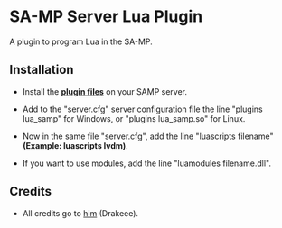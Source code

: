 # SA-MP Server Lua Plugin

A plugin to program Lua in the SA-MP.

## Installation

- Install the **[plugin files](https://github.com/FlexodBR/samp-server-lua/releases/tag/v0.2.5)** on your SAMP server.

- Add to the "server.cfg" server configuration file the line "plugins lua_samp" for Windows, or "plugins lua_samp.so" for Linux.

- Now in the same file "server.cfg", add the line "luascripts filename" **(Example: luascripts lvdm)**.

- If you want to use modules, add the line "luamodules filename.dll".

## Credits

- All credits go to [him](https://github.com/drakeee) (Drakeee).
